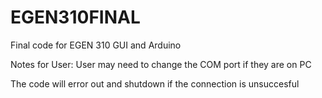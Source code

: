 # EGEN310FINAL
 Final code for EGEN 310 GUI and Arduino


Notes for User:
User may need to change the COM port if they are on PC

The code will error out and shutdown if the connection is unsuccesful